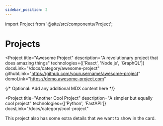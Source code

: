 ```yaml
---
sidebar_position: 2
---
```


import Project from '@site/src/components/Project';

# Projects

<Project
  title="Awesome Project"
  description="A revolutionary project that does amazing things"
  technologies={['React', 'Node.js', 'GraphQL']}
  docsLink="/docs/category/awesome-project"
  githubLink="https://github.com/yourusername/awesome-project"
  demoLink="https://demo.awesome-project.com"
>
  {/* Optional: Add any additional MDX content here */}
</Project>

<Project
  title="Another Cool Project"
  description="A simpler but equally cool project"
  technologies={['Python', 'FastAPI']}
  docsLink="/docs/category/cool-project"
>
  This project also has some extra details that we want to show in the card.
</Project> 